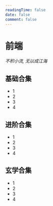 ```yaml
---
readingTime: false
date: false
comment: false
---
```

# 前端

*不积小流, 无以成江海*

## 基础合集

- 1
- 2
- 3
- 4

## 进阶合集

- 1
- 2
- 3
- 4

## 玄学合集

- 1
- 2
- 3
- 4
